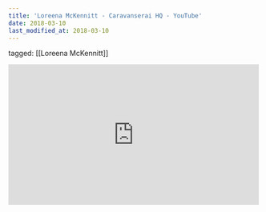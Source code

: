 ```yaml
---
title: 'Loreena McKennitt - Caravanserai HQ - YouTube'
date: 2018-03-10
last_modified_at: 2018-03-10
---
```

tagged: [[Loreena McKennitt]]
<iframe allow="accelerometer; autoplay; clipboard-write; encrypted-media; gyroscope; picture-in-picture" allowfullscreen="" frameborder="0" height="281" id="youtube_iframe" src="https://www.youtube.com/embed/4QpRCK1IbiE?feature=oembed&amp;enablejsapi=1&amp;origin=https://safe.txmblr.com&amp;wmode=opaque" width="500"></iframe>